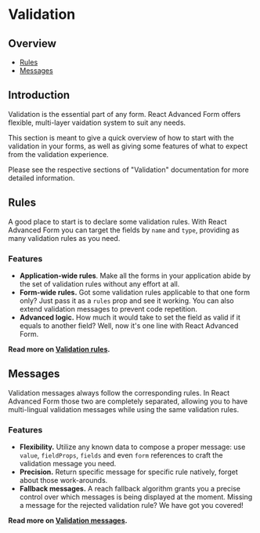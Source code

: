 # Validation

## Overview
* [Rules](#rules)
* [Messages](#messages)

## Introduction
Validation is the essential part of any form. React Advanced Form offers flexible, multi-layer vaidation system to suit any needs.

This section is meant to give a quick overview of how to start with the validation in your forms, as well as giving some features of what to expect from the validation experience.

Please see the respective sections of "Validation" documentation for more detailed information.

## Rules
A good place to start is to declare some validation rules. With React Advanced Form you can target the fields by `name` and `type`, providing as many validation rules as you need.

### Features
* **Application-wide rules**. Make all the forms in your application abide by the set of validation rules without any effort at all.
* **Form-wide rules.** Got some validation rules applicable to that one form only? Just pass it as a `rules` prop and see it working. You can also extend validation messages to prevent code repetition.
* **Advanced logic.** How much it would take to set the field as valid if it equals to another field? Well, now it's one line with React Advanced Form.

**Read more on [Validation rules](./rules.md).**

## Messages
Validation messages always follow the corresponding rules. In React Advanced Form those two are completely separated, allowing you to have multi-lingual validation messages while using the same validation rules.

### Features
* **Flexibility.** Utilize any known data to compose a proper message: use `value`, `fieldProps`, `fields` and even `form` references to craft the validation message you need.
* **Precision.** Return specific message for specific rule natively, forget about those work-arounds.
* **Fallback messages.** A reach fallback algorithm grants you a precise control over which messages is being displayed at the moment. Missing a message for the rejected validation rule? We have got you covered!

**Read more on [Validation messages](./messages.md).**
